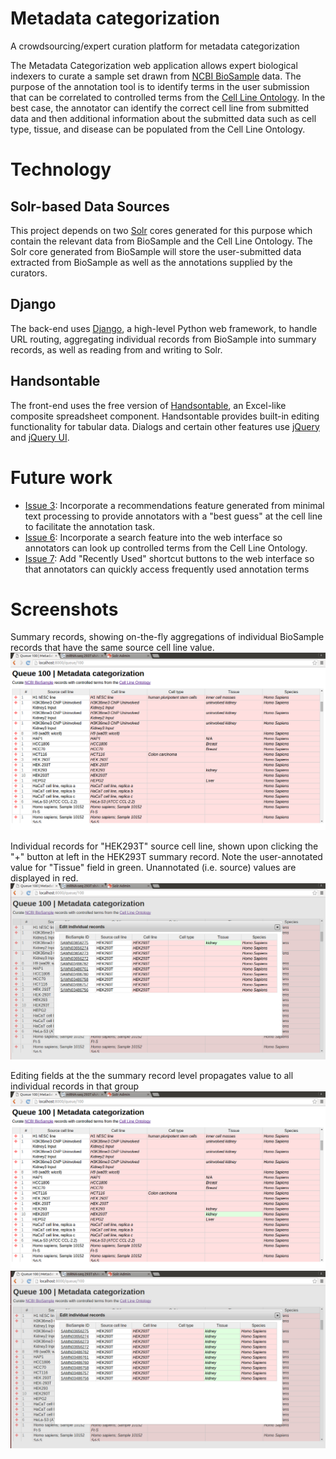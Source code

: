 # Metadata categorization
A crowdsourcing/expert curation platform for metadata categorization


The Metadata Categorization web application allows expert biological indexers to curate a sample set drawn from [NCBI BioSample](http://www.ncbi.nlm.nih.gov/biosample) data.  The purpose of the annotation tool is to identify terms in the user submission that can be correlated to controlled terms from the [Cell Line Ontology](http://www.clo-ontology.org).  In the best case, the annotator can identify the correct cell line from submitted data and then additional information about the submitted data such as cell type, tissue, and disease can be populated from the Cell Line Ontology.

# Technology

## Solr-based Data Sources

This project depends on two [Solr](http://lucene.apache.org/solr/) cores generated for this purpose which contain the relevant data from BioSample and the Cell Line Ontology. The Solr core generated from BioSample will store the user-submitted data extracted from BioSample as well as the annotations supplied by the curators.

## Django

The back-end uses [Django](https://www.djangoproject.com/), a high-level Python web framework, to handle URL routing, aggregating individual records from BioSample into summary records, as well as reading from and writing to Solr.

## Handsontable

The front-end uses the free version of [Handsontable](https://docs.handsontable.com), an Excel-like composite spreadsheet component.  Handsontable provides built-in editing functionality for tabular data.  Dialogs and certain other features use [jQuery](https://jquery.com/) and [jQuery UI](http://jqueryui.com/).

# Future work

- [Issue 3](https://github.com/NCBI-Hackathons/Metadata_categorization/issues/3): Incorporate a recommendations feature generated from minimal text processing to provide annotators with a "best guess" at the cell line to facilitate the annotation task.
- [Issue 6](https://github.com/NCBI-Hackathons/Metadata_categorization/issues/6): Incorporate a search feature into the web interface so annotators can look up controlled terms from the Cell Line Ontology.  
- [Issue 7](https://github.com/NCBI-Hackathons/Metadata_categorization/issues/7): Add "Recently Used" shortcut buttons to the web interface so that annotators can quickly access frequently used annotation terms

# Screenshots
Summary records, showing on-the-fly aggregations of individual BioSample records that have the same source cell line value.
![Summary records](screenshots/summary_records.png)

Individual records for "HEK293T" source cell line, shown upon clicking the "+" button at left in the HEK293T summary record.  Note the user-annotated value for "Tissue" field in green.  Unannotated (i.e. source) values are displayed in red.
![Individual records](screenshots/individual_records.png)

Editing fields at the the summary record level propagates value to all individual records in that group
![Editing summary record](screenshots/summary_record_annotated_tissue.png)
![Propgated edit in individual records](screenshots/individual_records_all_annotated_tissue.png)
